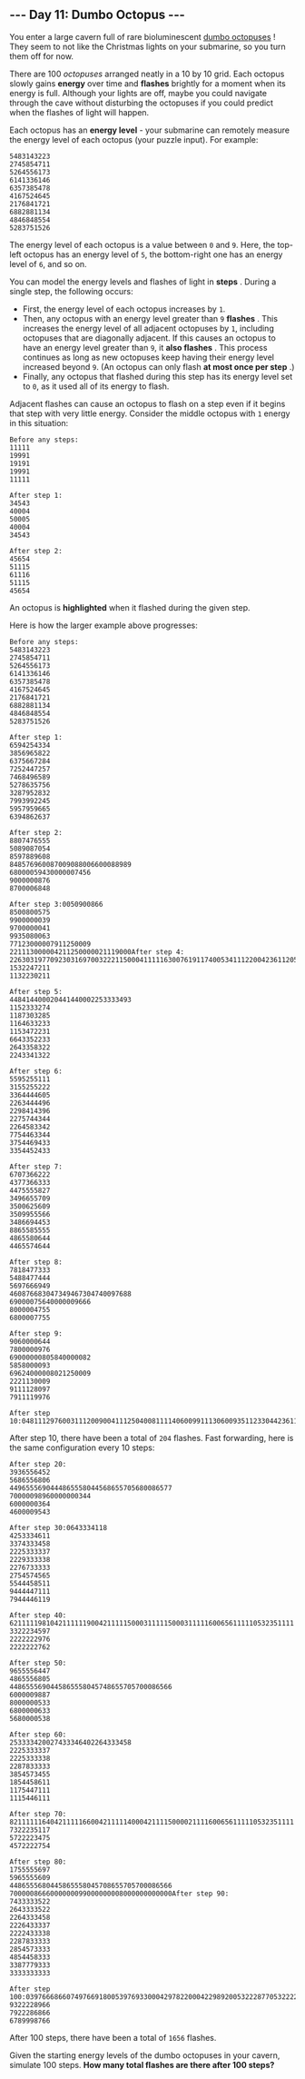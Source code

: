 ## --- Day 11: Dumbo Octopus ---
You enter a large cavern full of rare bioluminescent  [dumbo octopuses](https://www.youtube.com/watch?v=eih-VSaS2g0) ! They seem to not like the Christmas lights on your submarine, so you turn them off for now.

There are 100  *octopuses*  arranged neatly in a 10 by 10 grid. Each octopus slowly gains  **energy**  over time and  **flashes**  brightly for a moment when its energy is full. Although your lights are off, maybe you could navigate through the cave without disturbing the octopuses if you could predict when the flashes of light will happen.

Each octopus has an  **energy level**  - your submarine can remotely measure the energy level of each octopus (your puzzle input). For example:

```
5483143223
2745854711
5264556173
6141336146
6357385478
4167524645
2176841721
6882881134
4846848554
5283751526
```
The energy level of each octopus is a value between `0` and `9`. Here, the top-left octopus has an energy level of `5`, the bottom-right one has an energy level of `6`, and so on.

You can model the energy levels and flashes of light in  **steps** . During a single step, the following occurs:


- First, the energy level of each octopus increases by `1`.
- Then, any octopus with an energy level greater than `9` **flashes** . This increases the energy level of all adjacent octopuses by `1`, including octopuses that are diagonally adjacent. If this causes an octopus to have an energy level greater than `9`, it  **also flashes** . This process continues as long as new octopuses keep having their energy level increased beyond `9`. (An octopus can only flash  **at most once per step** .)
- Finally, any octopus that flashed during this step has its energy level set to `0`, as it used all of its energy to flash.

Adjacent flashes can cause an octopus to flash on a step even if it begins that step with very little energy. Consider the middle octopus with `1` energy in this situation:

```
Before any steps:
11111
19991
19191
19991
11111

After step 1:
34543
40004
50005
40004
34543

After step 2:
45654
51115
61116
51115
45654
```
An octopus is  **highlighted**  when it flashed during the given step.

Here is how the larger example above progresses:

```
Before any steps:
5483143223
2745854711
5264556173
6141336146
6357385478
4167524645
2176841721
6882881134
4846848554
5283751526

After step 1:
6594254334
3856965822
6375667284
7252447257
7468496589
5278635756
3287952832
7993992245
5957959665
6394862637

After step 2:
8807476555
5089087054
8597889608
848576960087009088006600088989
68000059430000007456
9000000876
8700006848

After step 3:0050900866
8500800575
9900000039
9700000041
9935080063
77123000007911250009
221113000004211250000021119000After step 4:
22630319770923031697003222115000411111630076191174005341112200423611205532241122
1532247211
1132230211

After step 5:
448414400020441440002253333493
1152333274
1187303285
1164633233
1153472231
6643352233
2643358322
2243341322

After step 6:
5595255111
3155255222
3364444605
2263444496
2298414396
2275744344
2264583342
7754463344
3754469433
3354452433

After step 7:
6707366222
4377366333
4475555827
3496655709
3500625609
3509955566
3486694453
8865585555
4865580644
4465574644

After step 8:
7818477333
5488477444
5697666949
460876683047349467304740097688
69000075640000009666
8000004755
6800007755

After step 9:
9060000644
7800000976
69000000805840000082
5858000093
69624000008021250009
2221130009
9111128097
7911119976

After step 10:0481112976003111200900411125040081111406009911130600935112330442361130553225235005322506000032240000
```
After step 10, there have been a total of `204` flashes. Fast forwarding, here is the same configuration every 10 steps:

```
After step 20:
3936556452
5686556806
4496555690444865558044568655705680086577
70000098960000000344
6000000364
4600009543

After step 30:0643334118
4253334611
3374333458
2225333337
2229333338
2276733333
2754574565
5544458511
9444447111
7944446119

After step 40:
6211111981042111111900421111150003111115000311111600656111110532351111
3322234597
2222222976
2222222762

After step 50:
9655556447
4865556805
4486555690445865558045748655705700086566
6000009887
8000000533
6800000633
5680000538

After step 60:
253333420027433346402264333458
2225333337
2225333338
2287833333
3854573455
1854458611
1175447111
1115446111

After step 70:
8211111164042111116600421111140004211115000021111600656111110532351111
7322235117
5722223475
4572222754

After step 80:
1755555697
5965555609
4486555680445865558045708655705700086566
7000008666000000099000000008000000000000After step 90:
7433333522
2643333522
2264333458
2226433337
2222433338
2287833333
2854573333
4854458333
3387779333
3333333333

After step 100:0397666866074976691800539769330004297822000422989200532228770532222966
9322228966
7922286866
6789998766
```
After 100 steps, there have been a total of `1656` flashes.

Given the starting energy levels of the dumbo octopuses in your cavern, simulate 100 steps.  **How many total flashes are there after 100 steps?** 

